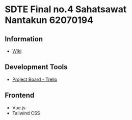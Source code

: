 # SDTE Final no.4 Sahatsawat Nantakun 62070194
## Information
- [Wiki](https://github.com/sahatwatz/my-app/wiki)
## Development Tools
- [Project Board - Trello](https://trello.com/b/XTaRohYJ/sdte-final-project-management)

## Frontend
- Vue.js
- Tailwind CSS
